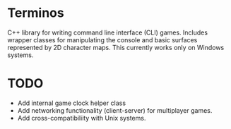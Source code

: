 # Terminos

C++ library for writing command line interface (CLI) games. Includes wrapper classes for manipulating the console and basic surfaces represented by 2D character maps. This currently works only on Windows systems.

# TODO
- Add internal game clock helper class
- Add networking functionality (client-server) for multiplayer games.
- Add cross-compatibiliity with Unix systems.